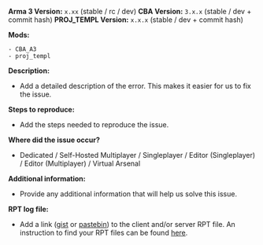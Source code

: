 **Arma 3 Version:** `x.xx` (stable / rc / dev)
**CBA Version:** `3.x.x` (stable / dev + commit hash)
**PROJ_TEMPL Version:** `x.x.x` (stable / dev + commit hash)

**Mods:**
```
- CBA_A3
- proj_templ
```

**Description:**
- Add a detailed description of the error. This makes it easier for us to fix the issue.

**Steps to reproduce:**
- Add the steps needed to reproduce the issue.

**Where did the issue occur?**
- Dedicated / Self-Hosted Multiplayer / Singleplayer / Editor (Singleplayer) / Editor (Multiplayer) / Virtual Arsenal

**Additional information:**
- Provide any additional information that will help us solve this issue.

**RPT log file:**
- Add a link ([gist](https://gist.github.com) or [pastebin](http://pastebin.com)) to the client and/or server RPT file. An instruction to find your RPT files can be found [here](https://community.bistudio.com/wiki/Crash_Files#Arma_3).
